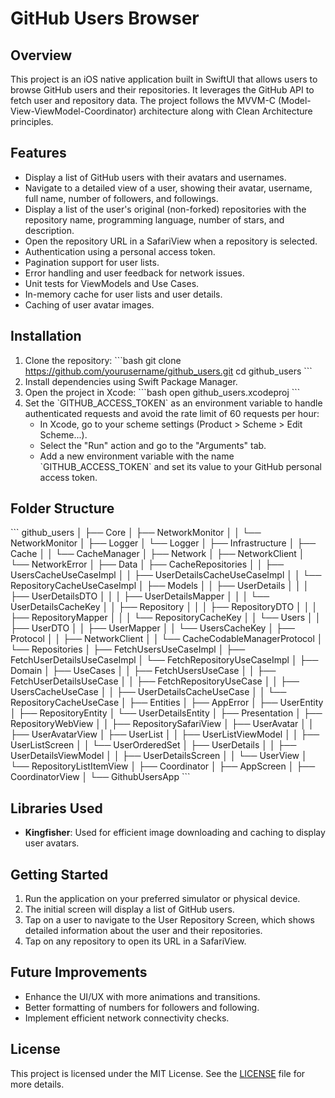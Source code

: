 
# GitHub Users Browser

## Overview
This project is an iOS native application built in SwiftUI that allows users to browse GitHub users and their repositories. It leverages the GitHub API to fetch user and repository data. The project follows the MVVM-C (Model-View-ViewModel-Coordinator) architecture along with Clean Architecture principles.

## Features
- Display a list of GitHub users with their avatars and usernames.
- Navigate to a detailed view of a user, showing their avatar, username, full name, number of followers, and followings.
- Display a list of the user's original (non-forked) repositories with the repository name, programming language, number of stars, and description.
- Open the repository URL in a SafariView when a repository is selected.
- Authentication using a personal access token.
- Pagination support for user lists.
- Error handling and user feedback for network issues.
- Unit tests for ViewModels and Use Cases.
- In-memory cache for user lists and user details.
- Caching of user avatar images.

## Installation
1. Clone the repository:
   \`\`\`bash
   git clone https://github.com/yourusername/github_users.git
   cd github_users
   \`\`\`
2. Install dependencies using Swift Package Manager.
3. Open the project in Xcode:
   \`\`\`bash
   open github_users.xcodeproj
   \`\`\`
4. Set the \`GITHUB_ACCESS_TOKEN\` as an environment variable to handle authenticated requests and avoid the rate limit of 60 requests per hour:
   - In Xcode, go to your scheme settings (Product > Scheme > Edit Scheme...).
   - Select the "Run" action and go to the "Arguments" tab.
   - Add a new environment variable with the name \`GITHUB_ACCESS_TOKEN\` and set its value to your GitHub personal access token.

## Folder Structure
\`\`\`
github_users
│
├── Core
│   ├── NetworkMonitor
│   │   └── NetworkMonitor
│   ├── Logger
│       └── Logger
│
├── Infrastructure
│   ├── Cache
│   │   └── CacheManager
│   ├── Network
│       ├── NetworkClient
│       └── NetworkError
│
├── Data
│   ├── CacheRepositories
│   │   ├── UsersCacheUseCaseImpl
│   │   ├── UserDetailsCacheUseCaseImpl
│   │   └── RepositoryCacheUseCaseImpl
│   ├── Models
│   │   ├── UserDetails
│   │   │   ├── UserDetailsDTO
│   │   │   ├── UserDetailsMapper
│   │   │   └── UserDetailsCacheKey
│   │   ├── Repository
│   │   │   ├── RepositoryDTO
│   │   │   ├── RepositoryMapper
│   │   │   └── RepositoryCacheKey
│   │   └── Users
│   │       ├── UserDTO
│   │       ├── UserMapper
│   │       └── UsersCacheKey
│   ├── Protocol
│   │   ├── NetworkClient
│   │   └── CacheCodableManagerProtocol
│   └── Repositories
│       ├── FetchUsersUseCaseImpl
│       ├── FetchUserDetailsUseCaseImpl
│       └── FetchRepositoryUseCaseImpl
│
├── Domain
│   ├── UseCases
│   │   ├── FetchUsersUseCase
│   │   ├── FetchUserDetailsUseCase
│   │   ├── FetchRepositoryUseCase
│   │   ├── UsersCacheUseCase
│   │   ├── UserDetailsCacheUseCase
│   │   └── RepositoryCacheUseCase
│   ├── Entities
│       ├── AppError
│       ├── UserEntity
│       ├── RepositoryEntity
│       └── UserDetailsEntity
│
├── Presentation
│   ├── RepositoryWebView
│   │   ├── RepositorySafariView
│   ├── UserAvatar
│   │   ├── UserAvatarView
│   ├── UserList
│   │   ├── UserListViewModel
│   │   ├── UserListScreen
│   │   └── UserOrderedSet
│   ├── UserDetails
│   │   ├── UserDetailsViewModel
│   │   ├── UserDetailsScreen
│   │   └── UserView
│       └── RepositoryListItemView
│   ├── Coordinator
│       ├── AppScreen
│       ├── CoordinatorView
│       └── GithubUsersApp
\`\`\`

## Libraries Used
- **Kingfisher**: Used for efficient image downloading and caching to display user avatars.

## Getting Started
1. Run the application on your preferred simulator or physical device.
2. The initial screen will display a list of GitHub users.
3. Tap on a user to navigate to the User Repository Screen, which shows detailed information about the user and their repositories.
4. Tap on any repository to open its URL in a SafariView.

## Future Improvements
- Enhance the UI/UX with more animations and transitions.
- Better formatting of numbers for followers and following.
- Implement efficient network connectivity checks.

## License
This project is licensed under the MIT License. See the [LICENSE](LICENSE) file for more details.
